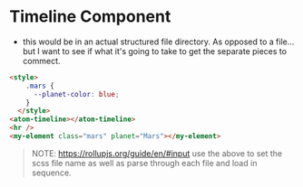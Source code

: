 # Timeline Component

- this would be in an actual structured file directory.
As opposed to a file... but I want to see if what it's going to take to get the separate pieces to commect.

<script src='./_v1/design-system/components/litqomponent/umd/atoms/timeline.js'></script>

```html preview
<style>
    .mars {
      --planet-color: blue;
    }
  </style>
<atom-timeline></atom-timeline>
<hr />
<my-element class="mars" planet="Mars"></my-element>
```

> NOTE: https://rollupjs.org/guide/en/#input
> use the above to set the scss file name as well as parse through each file and load in sequence.